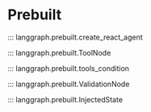 # Prebuilt

::: langgraph.prebuilt.create_react_agent

::: langgraph.prebuilt.ToolNode

::: langgraph.prebuilt.tools_condition

::: langgraph.prebuilt.ValidationNode

::: langgraph.prebuilt.InjectedState
